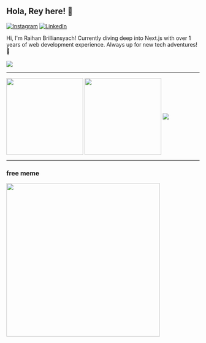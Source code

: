## Hola, Rey here! 🌟 
[![Instagram](https://img.shields.io/badge/Instagram-%23E4405F.svg?logo=Instagram&logoColor=white)](https://instagram.com/raybrilliant)
[![LinkedIn](https://img.shields.io/badge/LinkedIn-%230077B5.svg?logo=linkedin&logoColor=white)](https://linkedin.com/in/raybrilliant) 

Hi, I'm Raihan Brilliansyach! Currently diving deep into Next.js with over 1 years of web development experience. Always up for new tech adventures! 🚀 </br></br>
<img src='https://visitcount.itsvg.in/api?id=raybrilliant&icon=5&color=13' style="justify:'end"/>

---

<span>
<img align="center" height=200 src="https://github-readme-stats.vercel.app/api?username=raybrilliant&show_icons=true&theme=transparent" />
</span>
<span>
<img align="center" height=200 src="https://github-readme-stats.vercel.app/api/top-langs/?username=raybrilliant&langs_count=5" />
</span>
<img align="center" width='full' src='https://streak-stats.demolab.com/?user=raybrilliant' />

---

### free meme
<img src='https://memer-new.vercel.app/' style="height: 400px;"/>
